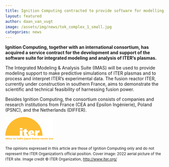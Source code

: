 ```yaml
---
title: Ignition Computing contracted to provide software for modelling ITER plasma
layout: featured
author: daan_van_vugt
image: /assets/img/news/tok_complex_1_small.jpg
categories: news
---
```

**Ignition Computing, together with an international consortium, has acquired a service contract for the development and support of the software suite for integrated modeling and analysis of ITER’s plasmas.**

The Integrated Modeling & Analysis Suite (IMAS) will be used to provide modeling support to make predictive simulations of ITER plasmas and to process and interpret ITER’s experimental data. The fusion reactor ITER, currently under construction in southern France, aims to demonstrate the scientific and technical feasibility of harnessing fusion power.

Besides Ignition Computing, the consortium consists of companies and research institutions from France (CEA and Epsilon Ingénierie), Poland (PSNC), and the Netherlands (DIFFER).

[![ITER](/assets/img/clients/iter.png)](https://iter.org)

<small>The opinions expressed in this article are those of Ignition Computing only and do not represent the ITER Organization’s official position. Cover image: 2022 aerial picture of the ITER site. Image credit © ITER Organization, http://www.iter.org/</small>
